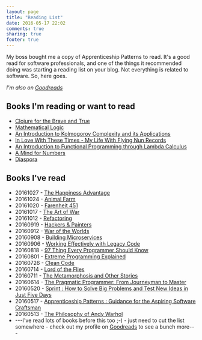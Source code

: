 ```yaml
---
layout: page
title: "Reading List"
date: 2016-05-17 22:02
comments: true
sharing: true
footer: true
---
```

My boss bought me a copy of Apprenticeship Patterns to read. It's a good read for software professionals, and one of the things it recommended doing was starting a reading list on your blog. Not everything is related to software. So, here goes.

_I'm also on [Goodreads](https://www.goodreads.com/user/show/57648038-hamish-rickerby)_

## Books I'm reading or want to read
- [Clojure for the Brave and True](http://www.bookdepository.com/Clojure-for-the-Brave-and-True-Daniel-Higginbotham/9781593275914?a_aid=rickerbh)
- [Mathematical Logic](http://www.bookdepository.com/Mathematical-Logic/9780486425337?a_aid=rickerbh)
- [An Introduction to Kolmogorov Complexity and its Applications](http://www.bookdepository.com/An-Introduction-Kolmogorov-Complexity-and-Its-Applications-Li-Ming-Paul-Vitanyi/9780387339986?ref=grid-view?a_aid=rickerbh)
- [In Love With These Times - My Life With Flying Nun Records](http://flyingout.co.nz/collections/featured-and-new/products/roger-shepherd-in-love-with-these-times)
- [An Introduction to Functional Programming through Lambda Calculus](http://www.bookdepository.com/An-Introduction-Functional-Programming-Through-Lambd-Calculus-Greg-Michaelson/9780486478838?a_aid=rickerbh)
- [A Mind for Numbers](http://www.bookdepository.com/Mind-for-Numbers-Barbar-Oakley/9780399165245?a_aid=rickerbh)
- [Diaspora](http://www.bookdepository.com/Diaspor-Greg-Egan/9780575082090?a_aid=rickerbh)

## Books I've read
- 20161027 - [The Happiness Advantage](http://www.bookdepository.com/The-Happiness-Advantage-Shawn-Achor/9780753539477?a_aid=rickerbh)
- 20161024 - [Animal Farm](http://www.bookdepository.com/Animal-Farm/9780141036137?a_aid=rickerbh)
- 20161020 - [Farenheit 451](http://www.bookdepository.com/Farenheit-451-Ray-Bradbury/9782701156316?a_aid=rickerbh)
- 20161017 - [The Art of War](http://www.bookdepository.com/The-Art-of-War-Sun-Tzu-Sun-Zi-Professor-Lionel-Giles/9781599869773?a_aid=rickerbh)
- 20161012 - [Refactoring](http://www.bookdepository.com/Refactoring/9780201485677?a_aid=rickerbh)
- 20160919 - [Hackers & Painters](https://www.bookdepository.com/Hackers-Painters-Paul-Graham/9781449389550?a_aid=rickerbh)
- 20160912 - [War of the Worlds](http://www.bookdepository.com/The-War-of-the-Worlds-H-G-Wells-Brian-Aldiss-Patrick-Parrinder-Andy-Sawyer/9780141441030?ref=grid-view?a_aid=rickerbh)
- 20160908 - [Building Microservices](https://www.bookdepository.com/Building-Microservices/9781491950357?a_aid=rickerbh)
- 20160906 - [Working Effectively with Legacy Code](https://www.bookdepository.com/Working-Effectively-with-Legacy-Code/9780131177055?a_aid=rickerbh)
- 20160818 - [97 Thing Every Programmer Should Know](http://www.bookdepository.com/97-Things-Every-Programmer-Should-Know-Kevlin-Henney/9780596809485?a_aid=rickerbh)
- 20160801 - [Extreme Programming Explained](https://www.bookdepository.com/Extreme-Programming-Explained/9780321278654?a_aid=rickerbh)
- 20160726 - [Clean Code](https://www.bookdepository.com/Clean-Code-Robert-C-Martin/9780132350884?a_aid=rickerbh) 
- 20160714 - [Lord of the Flies](http://www.bookdepository.com/Lord-Flies-William-Golding/9780571056866?a_aid=rickerbh)
- 20160711 - [The Metamorphosis and Other Stories](http://www.bookdepository.com/Metamorphosis-Franz-Kafka/9780486290300?a_aid=rickerbh)
- 20160614 - [The Pragmatic Programmer: From Journeyman to Master](http://www.bookdepository.com/Pragmatic-Programmer-Andrew-Hunt/9780201616224?a_aid=rickerbh)
- 20160520 - [Sprint : How to Solve Big Problems and Test New Ideas in Just Five Days](http://www.bookdepository.com/Sprint/9780593076118?a_aid=rickerbh)
- 20160517 - [Apprenticeship Patterns : Guidance for the Aspiring Software Craftsman](http://www.bookdepository.com/Apprenticeship-Patterns/9780596518387?a_aid=rickerbh)
- 20160513 - [The Philosophy of Andy Warhol](http://www.bookdepository.com/The-Philosophy-of-Andy-Warhol/9780141189109?a_aid=rickerbh)
- ---I've read lots of books before this too ;-) - just need to cut the list somewhere - check out my profile on [Goodreads](https://www.goodreads.com/user/show/57648038-hamish-rickerby) to see a bunch more---


